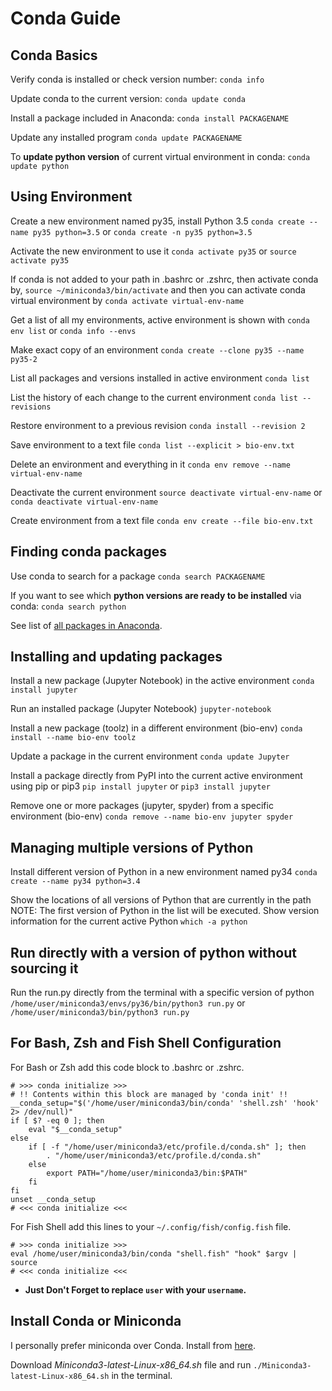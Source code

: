 # Conda Guide



## Conda Basics

Verify conda is installed or check version number:
`conda info`

Update conda to the current version:
`conda update conda`

Install a package included in Anaconda:
`conda install PACKAGENAME`

Update any installed program
`conda update PACKAGENAME`

To **update python version** of current virtual environment in conda:
`conda update python`



## Using Environment

Create a new environment named py35, install Python 3.5
`conda create --name py35 python=3.5`
or
`conda create -n py35 python=3.5`

Activate the new environment to use it
`conda activate py35`
or
`source activate py35`

If conda is not added to your path in .bashrc or .zshrc, then activate conda by,
`source ~/miniconda3/bin/activate` and then you can activate conda virtual environment by `conda activate virtual-env-name`

Get a list of all my environments, active environment is shown with 
`conda env list`
or
`conda info --envs`

Make exact copy of an environment
`conda create --clone py35 --name py35-2`

List all packages and versions installed in active environment
`conda list`

List the history of each change to the current environment
`conda list --revisions`

Restore environment to a previous revision
`conda install --revision 2`

Save environment to a text file
`conda list --explicit > bio-env.txt`

Delete an environment and everything in it
`conda env remove --name virtual-env-name`

Deactivate the current environment
`source deactivate virtual-env-name`
or
`conda deactivate virtual-env-name`

Create environment from a text file
`conda env create --file bio-env.txt`



## Finding conda packages

Use conda to search for a package
`conda search PACKAGENAME`

If you want to see which **python versions are ready to be installed** via conda:
`conda search python`

See list of [all packages in Anaconda](https://docs.conda.io/en/latest/miniconda.html "Anaconda Packages").



## Installing and updating packages

Install a new package (Jupyter Notebook) in the active environment
`conda install jupyter`

Run an installed package (Jupyter Notebook)
`jupyter-notebook`

Install a new package (toolz) in a different environment (bio-env)
`conda install --name bio-env toolz`

Update a package in the current environment
`conda update Jupyter`


Install a package directly from PyPI into the current active environment using pip or pip3
`pip install jupyter`
or
`pip3 install jupyter`

Remove one or more packages (jupyter, spyder) from a specific environment (bio-env)
`conda remove --name bio-env jupyter spyder`



## Managing multiple versions of Python

Install different version of Python in
a new environment named py34
`conda create --name py34 python=3.4`

Show the locations of all versions of Python that are currently in the path
NOTE: The first version of Python in the list will be executed.
Show version information for the current active Python
`which -a python`



## Run directly with a version of python without sourcing it

Run the run.py directly from the terminal with a specific version of python
`/home/user/miniconda3/envs/py36/bin/python3 run.py`
or
`/home/user/miniconda3/bin/python3 run.py`



## For Bash, Zsh and Fish Shell Configuration

For Bash or Zsh add this code block to .bashrc or .zshrc.

```
# >>> conda initialize >>>
# !! Contents within this block are managed by 'conda init' !!
__conda_setup="$('/home/user/miniconda3/bin/conda' 'shell.zsh' 'hook' 2> /dev/null)"
if [ $? -eq 0 ]; then
    eval "$__conda_setup"
else
    if [ -f "/home/user/miniconda3/etc/profile.d/conda.sh" ]; then
        . "/home/user/miniconda3/etc/profile.d/conda.sh"
    else
        export PATH="/home/user/miniconda3/bin:$PATH"
    fi
fi
unset __conda_setup
# <<< conda initialize <<<
```

For Fish Shell add this lines to your `~/.config/fish/config.fish` file.

```
# >>> conda initialize >>>
eval /home/user/miniconda3/bin/conda "shell.fish" "hook" $argv | source
# <<< conda initialize <<<
```

- **Just Don't Forget to replace `user` with your `username`.**



## Install Conda or Miniconda

I personally prefer miniconda over Conda. Install from [here](https://docs.conda.io/en/latest/miniconda.html "Miniconda").

Download *Miniconda3-latest-Linux-x86_64.sh* file and run `./Miniconda3-latest-Linux-x86_64.sh` in the terminal.